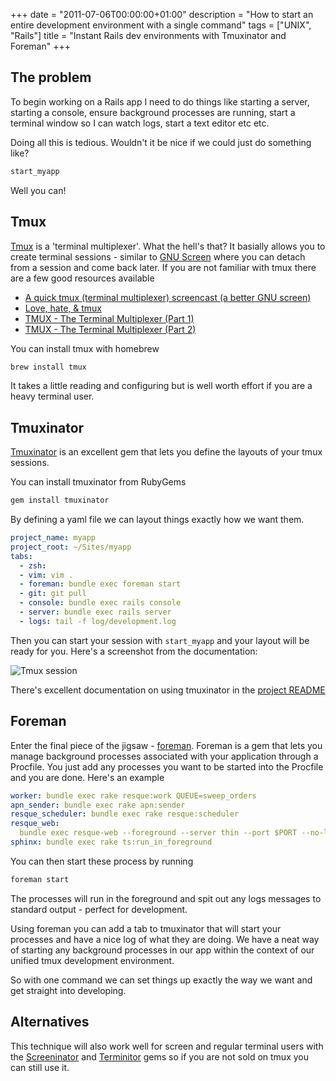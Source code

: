 +++
date = "2011-07-06T00:00:00+01:00"
description = "How to start an entire development environment with a single command"
tags = ["UNIX", "Rails"]
title = "Instant Rails dev environments with Tmuxinator and Foreman"
+++

## The problem

To begin working on a Rails app I need to do things like starting a server,
starting a console, ensure background processes are running, start a terminal
window so I can watch logs, start a text editor etc etc.

Doing all this is tedious. Wouldn't it be nice if we could just do something
like?

```sh
start_myapp
```

Well you can!

## Tmux

[Tmux][2] is a 'terminal multiplexer'. What the hell's that? It basially allows
you to create terminal sessions - similar to [GNU Screen][3] where you can
detach from a session and come back later. If you are not familiar with tmux
there are a few good resources available

- [A quick tmux (terminal multiplexer) screencast (a better GNU screen)][4]
- [Love, hate, & tmux][5]
- [TMUX - The Terminal Multiplexer (Part 1)][6]
- [TMUX - The Terminal Multiplexer (Part 2)][7]

You can install tmux with homebrew

```sh
brew install tmux
```

It takes a little reading and configuring but is well worth effort if you are a
heavy terminal user.

## Tmuxinator

[Tmuxinator][8] is an excellent gem that lets you define the layouts of your
tmux sessions.

You can install tmuxinator from RubyGems

```sh
gem install tmuxinator
```

By defining a yaml file we can layout things exactly how we want them.

```yaml
project_name: myapp
project_root: ~/Sites/myapp
tabs:
  - zsh:
  - vim: vim .
  - foreman: bundle exec foreman start
  - git: git pull
  - console: bundle exec rails console
  - server: bundle exec rails server
  - logs: tail -f log/development.log
```

Then you can start your session with `start_myapp` and your layout will be ready
for you. Here's a screenshot from the documentation:

![Tmux session][13]

There's excellent documentation on using tmuxinator in the [project README][9]

## Foreman

Enter the final piece of the jigsaw - [foreman][10]. Foreman is a gem that lets
you manage background processes associated with your application through a
Procfile. You just add any processes you want to be started into the Procfile
and you are done. Here's an example

```yaml
worker: bundle exec rake resque:work QUEUE=sweep_orders
apn_sender: bundle exec rake apn:sender
resque_scheduler: bundle exec rake resque:scheduler
resque_web:
  bundle exec resque-web --foreground --server thin --port $PORT --no-launch
sphinx: bundle exec rake ts:run_in_foreground
```

You can then start these process by running

```sh
foreman start
```

The processes will run in the foreground and spit out any logs messages to
standard output - perfect for development.

Using foreman you can add a tab to tmuxinator that will start your processes and
have a nice log of what they are doing. We have a neat way of starting any
background processes in our app within the context of our unified tmux
development environment.

So with one command we can set things up exactly the way we want and get
straight into developing.

## Alternatives

This technique will also work well for screen and regular terminal users with
the [Screeninator][11] and [Terminitor][12] gems so if you are not sold on tmux
you can still use it.

[1]: http://freelancing-god.github.com/ts/en/
[2]: http://tmux.sourceforge.net/
[3]: http://www.gnu.org/software/screen/
[4]: http://peterc.org/blog/2010/216-tmux.html
[5]: http://robots.thoughtbot.com/post/2166174647/love-hate-tmux
[6]: http://blog.hawkhost.com/2010/06/28/tmux-the-terminal-multiplexer/
[7]:
  http://blog.hawkhost.com/2010/07/02/tmux-%E2%80%93-the-terminal-multiplexer-part-2/
[8]: https://github.com/aziz/tmuxinator
[9]: https://github.com/aziz/tmuxinator/blob/master/README.md
[10]: https://github.com/ddollar/foreman
[11]: https://github.com/jondruse/screeninator
[12]: https://github.com/achiu/terminitor
[13]: /images/articles/tmuxinator.webp
